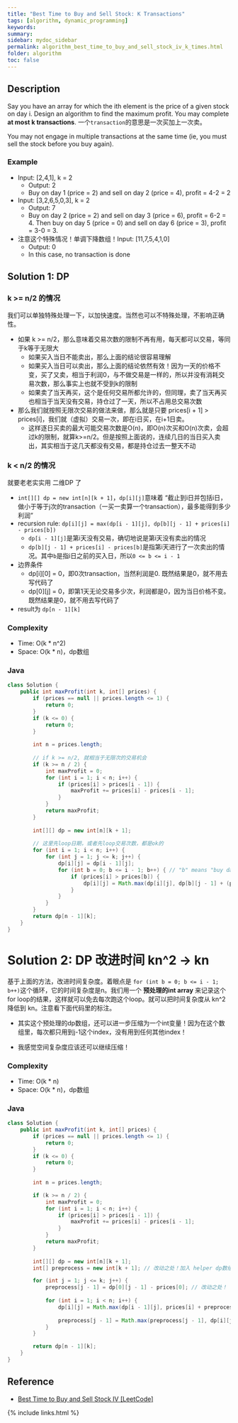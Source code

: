 ```yaml
---
title: "Best Time to Buy and Sell Stock: K Transactions"
tags: [algorithm, dynamic_programming]
keywords:
summary:
sidebar: mydoc_sidebar
permalink: algorithm_best_time_to_buy_and_sell_stock_iv_k_times.html
folder: algorithm
toc: false
---
```


## Description
Say you have an array for which the ith element is the price of a given stock on day i.
Design an algorithm to find the maximum profit. You may complete **at most k transactions**.
一个`transaction`的意思是一次买加上一次卖。

You may not engage in multiple transactions at the same time (ie, you must sell the stock before you buy again).

### Example
* Input: [2,4,1], k = 2
  * Output: 2
  * Buy on day 1 (price = 2) and sell on day 2 (price = 4), profit = 4-2 = 2
* Input: [3,2,6,5,0,3], k = 2
  * Output: 7
  * Buy on day 2 (price = 2) and sell on day 3 (price = 6), profit = 6-2 = 4. Then buy on day 5 (price = 0) and sell on day 6 (price = 3), profit = 3-0 = 3.
* 注意这个特殊情况！单调下降数组！Input: [11,7,5,4,1,0]
  * Output: 0
  * In this case, no transaction is done

## Solution 1: DP
### k >= n/2 的情况
我们可以单独特殊处理一下，以加快速度。当然也可以不特殊处理，不影响正确性。
* 如果 k >= n/2，那么意味着交易次数的限制不再有用，每天都可以交易，等同于k等于无限大
  * 如果买入当日不能卖出，那么上面的结论很容易理解
  * 如果买入当日可以卖出，那么上面的结论依然有效！因为一天的价格不变，买了又卖，相当于利润0，与不做交易是一样的，所以并没有消耗交易次数，那么事实上也就不受到k的限制
  * 如果卖了当天再买，这个是任何交易所都允许的，但同理，卖了当天再买也相当于当天没有交易，持仓过了一天，所以不占用总交易次数
* 那么我们就按照无限次交易的做法来做，那么就是只要 prices[i + 1] > prices[i]，我们就（虚拟）交易一次，即在i日买，在i+1日卖。
  * 这样逐日买卖的最大可能交易次数是O(n)，即O(n)次买和O(n)次卖，会超过k的限制，就算k>=n/2。但是按照上面说的，连续几日的当日买入卖出，其实相当于这几天都没有交易，都是持仓过去一整天不动

### k < n/2 的情况
就要老老实实用 二维DP 了
* `int[][] dp = new int[n][k + 1]`，`dp[i][j]`意味着 “截止到i日并包括i日，做小于等于j次的transaction（一买一卖算一个transaction），最多能得到多少利润”
* recursion rule: `dp[i][j] = max(dp[i - 1][j], dp[b][j - 1] + prices[i] - prices[b])`
  * `dp[i - 1][j]`是第i天没有交易，确切地说是第i天没有卖出的情况
  * `dp[b][j - 1] + prices[i] - prices[b]`是指第i天进行了一次卖出的情况。其中`b`是指i日之前的买入日，所以`0 <= b <= i - 1`
* 边界条件
  * dp[i][0] = 0，即0次transaction，当然利润是0. 既然结果是0，就不用去写代码了
  * dp[0][j] = 0，即第1天无论交易多少次，利润都是0，因为当日价格不变。既然结果是0，就不用去写代码了
* result为 `dp[n - 1][k]`

### Complexity
* Time: O(k * n^2)
* Space: O(k * n)，dp数组

### Java
```java
class Solution {
    public int maxProfit(int k, int[] prices) {
        if (prices == null || prices.length <= 1) {
            return 0;
        }
        if (k <= 0) {
            return 0;
        }
        
        int n = prices.length;
        
        // if k >= n/2, 就相当于无限次的交易机会
        if (k >= n / 2) {
            int maxProfit = 0;
            for (int i = 1; i < n; i++) { 
                if (prices[i] > prices[i - 1]) {
                    maxProfit += prices[i] - prices[i - 1];
                }
            }
            return maxProfit;
        }
        
        int[][] dp = new int[n][k + 1];
        
        // 这里先loop日期，或者先loop交易次数，都是ok的
        for (int i = 1; i < n; i++) {
            for (int j = 1; j <= k; j++) {
                dp[i][j] = dp[i - 1][j];
                for (int b = 0; b <= i - 1; b++) { // "b" means "buy date"
                    if (prices[i] > prices[b]) {
                        dp[i][j] = Math.max(dp[i][j], dp[b][j - 1] + (prices[i] - prices[b]));
                    }
                }
            }
        }
        return dp[n - 1][k];
    }
}
```

# Solution 2: DP 改进时间 kn^2 -> kn
基于上面的方法，改进时间复杂度。着眼点是 `for (int b = 0; b <= i - 1; b++)`这个循环，它的时间复杂度是n。我们用一个 **预处理的int array** 来记录这个for loop的结果，这样就可以免去每次跑这个loop。就可以把时间复杂度从 kn^2 降低到 kn。注意看下面代码里的标注。

* 其实这个预处理的dp数组，还可以进一步压缩为一个int变量！因为在这个数组里，每次都只用到j-1这个index，没有用到任何其他index！

* 我感觉空间复杂度应该还可以继续压缩！

### Complexity
* Time: O(k * n)
* Space: O(k * n)，dp数组

### Java
```java
class Solution {
    public int maxProfit(int k, int[] prices) {
        if (prices == null || prices.length <= 1) {
            return 0;
        }
        if (k <= 0) {
            return 0;
        }
        
        int n = prices.length;

        if (k >= n / 2) {
            int maxProfit = 0;
            for (int i = 1; i < n; i++) { 
                if (prices[i] > prices[i - 1]) {
                    maxProfit += prices[i] - prices[i - 1];
                }
            }
            return maxProfit;
        }
        
        int[][] dp = new int[n][k + 1];
        int[] preprocess = new int[k + 1]; // 改动之处！加入 helper dp数组

        for (int j = 1; j <= k; j++) {
            preprocess[j - 1] = dp[0][j - 1] - prices[0]; // 改动之处！
                
            for (int i = 1; i < n; i++) {                
                dp[i][j] = Math.max(dp[i - 1][j], prices[i] + preprocess[j - 1]);
                
                preprocess[j - 1] = Math.max(preprocess[j - 1], dp[i][j - 1] - prices[i]); // 改动之处！
            }
        }

        return dp[n - 1][k];
    }
}
```

## Reference
* [Best Time to Buy and Sell Stock IV [LeetCode]](https://leetcode.com/problems/best-time-to-buy-and-sell-stock-iv/description/)

{% include links.html %}
